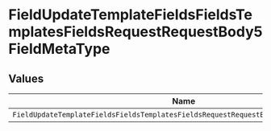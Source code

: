 # FieldUpdateTemplateFieldsFieldsTemplatesFieldsRequestRequestBody5FieldMetaType


## Values

| Name                                                                                  | Value                                                                                 |
| ------------------------------------------------------------------------------------- | ------------------------------------------------------------------------------------- |
| `FieldUpdateTemplateFieldsFieldsTemplatesFieldsRequestRequestBody5FieldMetaTypeEmail` | email                                                                                 |
